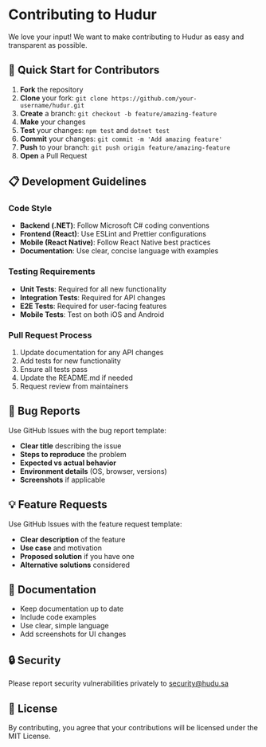 # Contributing to Hudur

We love your input! We want to make contributing to Hudur as easy and transparent as possible.

## 🚀 Quick Start for Contributors

1. **Fork** the repository
2. **Clone** your fork: `git clone https://github.com/your-username/hudur.git`
3. **Create** a branch: `git checkout -b feature/amazing-feature`
4. **Make** your changes
5. **Test** your changes: `npm test` and `dotnet test`
6. **Commit** your changes: `git commit -m 'Add amazing feature'`
7. **Push** to your branch: `git push origin feature/amazing-feature`
8. **Open** a Pull Request

## 📋 Development Guidelines

### Code Style
- **Backend (.NET)**: Follow Microsoft C# coding conventions
- **Frontend (React)**: Use ESLint and Prettier configurations
- **Mobile (React Native)**: Follow React Native best practices
- **Documentation**: Use clear, concise language with examples

### Testing Requirements
- **Unit Tests**: Required for all new functionality
- **Integration Tests**: Required for API changes
- **E2E Tests**: Required for user-facing features
- **Mobile Tests**: Test on both iOS and Android

### Pull Request Process
1. Update documentation for any API changes
2. Add tests for new functionality
3. Ensure all tests pass
4. Update the README.md if needed
5. Request review from maintainers

## 🐛 Bug Reports

Use GitHub Issues with the bug report template:
- **Clear title** describing the issue
- **Steps to reproduce** the problem
- **Expected vs actual behavior**
- **Environment details** (OS, browser, versions)
- **Screenshots** if applicable

## 💡 Feature Requests

Use GitHub Issues with the feature request template:
- **Clear description** of the feature
- **Use case** and motivation
- **Proposed solution** if you have one
- **Alternative solutions** considered

## 📝 Documentation

- Keep documentation up to date
- Include code examples
- Use clear, simple language
- Add screenshots for UI changes

## 🔒 Security

Please report security vulnerabilities privately to security@hudu.sa

## 📄 License

By contributing, you agree that your contributions will be licensed under the MIT License.

